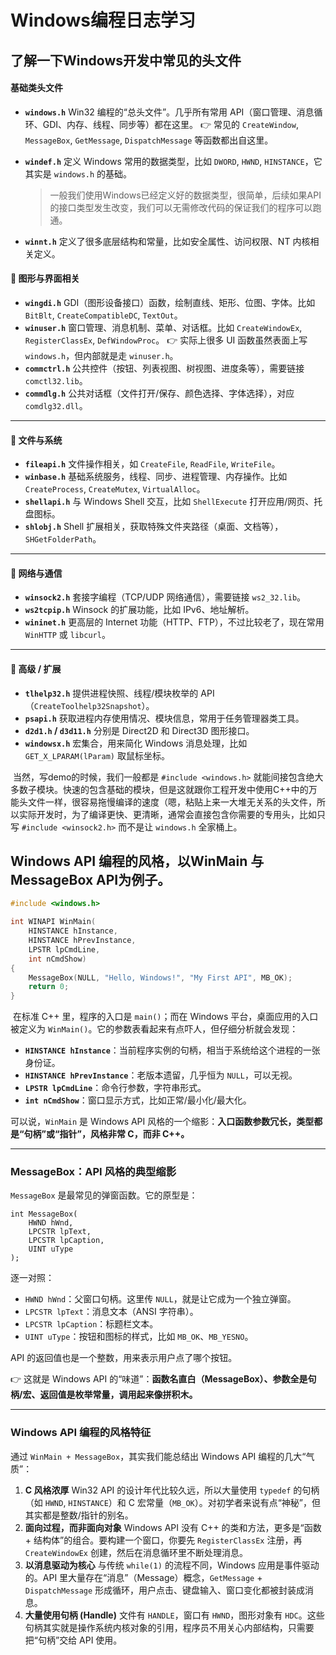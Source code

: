 # Windows编程日志学习

## 了解一下Windows开发中常见的头文件

#### 基础类头文件

- **`windows.h`**
   Win32 编程的“总头文件”。几乎所有常用 API（窗口管理、消息循环、GDI、内存、线程、同步等）都在这里。
   👉 常见的 `CreateWindow`, `MessageBox`, `GetMessage`, `DispatchMessage` 等函数都出自这里。

- **`windef.h`**
   定义 Windows 常用的数据类型，比如 `DWORD`, `HWND`, `HINSTANCE`，它其实是 `windows.h` 的基础。

  > 一般我们使用Windows已经定义好的数据类型，很简单，后续如果API的接口类型发生改变，我们可以无需修改代码的保证我们的程序可以跑通。

- **`winnt.h`**
   定义了很多底层结构和常量，比如安全属性、访问权限、NT 内核相关定义。

#### 🎨 图形与界面相关

- **`wingdi.h`**
   GDI（图形设备接口）函数，绘制直线、矩形、位图、字体。比如 `BitBlt`, `CreateCompatibleDC`, `TextOut`。
- **`winuser.h`**
   窗口管理、消息机制、菜单、对话框。比如 `CreateWindowEx`, `RegisterClassEx`, `DefWindowProc`。
   👉 实际上很多 UI 函数虽然表面上写 `windows.h`，但内部就是走 `winuser.h`。
- **`commctrl.h`**
   公共控件（按钮、列表视图、树视图、进度条等），需要链接 `comctl32.lib`。
- **`commdlg.h`**
   公共对话框（文件打开/保存、颜色选择、字体选择），对应 `comdlg32.dll`。

------

#### 📂 文件与系统

- **`fileapi.h`**
   文件操作相关，如 `CreateFile`, `ReadFile`, `WriteFile`。
- **`winbase.h`**
   基础系统服务，线程、同步、进程管理、内存操作。比如 `CreateProcess`, `CreateMutex`, `VirtualAlloc`。
- **`shellapi.h`**
   与 Windows Shell 交互，比如 `ShellExecute` 打开应用/网页、托盘图标。
- **`shlobj.h`**
   Shell 扩展相关，获取特殊文件夹路径（桌面、文档等），`SHGetFolderPath`。

------

#### 📡 网络与通信

- **`winsock2.h`**
   套接字编程（TCP/UDP 网络通信），需要链接 `ws2_32.lib`。
- **`ws2tcpip.h`**
   Winsock 的扩展功能，比如 IPv6、地址解析。
- **`wininet.h`**
   更高层的 Internet 功能（HTTP、FTP），不过比较老了，现在常用 `WinHTTP` 或 `libcurl`。

------

#### 🔧 高级 / 扩展

- **`tlhelp32.h`**
   提供进程快照、线程/模块枚举的 API（`CreateToolhelp32Snapshot`）。
- **`psapi.h`**
   获取进程内存使用情况、模块信息，常用于任务管理器类工具。
- **`d2d1.h` / `d3d11.h`**
   分别是 Direct2D 和 Direct3D 图形接口。
- **`windowsx.h`**
   宏集合，用来简化 Windows 消息处理，比如 `GET_X_LPARAM(lParam)` 取鼠标坐标。

​	当然，写demo的时候，我们一般都是 `#include <windows.h>` 就能间接包含绝大多数子模块。快速的包含基础的模块，但是这就跟你工程开发中使用C++中的万能头文件一样，很容易拖慢编译的速度（嗯，粘贴上来一大堆无关系的头文件，所以实际开发时，为了编译更快、更清晰，通常会直接包含你需要的专用头，比如只写 `#include <winsock2.h>` 而不是让 `windows.h` 全家桶上。

## Windows API 编程的风格，以WinMain 与 MessageBox API为例子。

```c
#include <windows.h>

int WINAPI WinMain(
    HINSTANCE hInstance,
    HINSTANCE hPrevInstance,
    LPSTR lpCmdLine,
    int nCmdShow)
{
    MessageBox(NULL, "Hello, Windows!", "My First API", MB_OK);
    return 0;
}
```

​	在标准 C++ 里，程序的入口是 `main()`；而在 Windows 平台，桌面应用的入口被定义为 `WinMain()`。它的参数表看起来有点吓人，但仔细分析就会发现：

- **`HINSTANCE hInstance`**：当前程序实例的句柄，相当于系统给这个进程的一张身份证。
- **`HINSTANCE hPrevInstance`**：老版本遗留，几乎恒为 `NULL`，可以无视。
- **`LPSTR lpCmdLine`**：命令行参数，字符串形式。
- **`int nCmdShow`**：窗口显示方式，比如正常/最小化/最大化。

可以说，`WinMain` 是 Windows API 风格的一个缩影：**入口函数参数冗长，类型都是“句柄”或“指针”，风格非常 C，而非 C++。**

------

### MessageBox：API 风格的典型缩影

`MessageBox` 是最常见的弹窗函数。它的原型是：

```
int MessageBox(
    HWND hWnd,
    LPCSTR lpText,
    LPCSTR lpCaption,
    UINT uType
);
```

逐一对照：

- `HWND hWnd`：父窗口句柄。这里传 `NULL`，就是让它成为一个独立弹窗。
- `LPCSTR lpText`：消息文本（ANSI 字符串）。
- `LPCSTR lpCaption`：标题栏文本。
- `UINT uType`：按钮和图标的样式，比如 `MB_OK`、`MB_YESNO`。

API 的返回值也是一个整数，用来表示用户点了哪个按钮。

👉 这就是 Windows API 的“味道”：**函数名直白（MessageBox）、参数全是句柄/宏、返回值是枚举常量，调用起来像拼积木。**

------

### Windows API 编程的风格特征

通过 `WinMain + MessageBox`，其实我们能总结出 Windows API 编程的几大“气质”：

1. **C 风格浓厚**
    Win32 API 的设计年代比较久远，所以大量使用 `typedef` 的句柄（如 `HWND`, `HINSTANCE`）和 C 宏常量（`MB_OK`）。对初学者来说有点“神秘”，但其实都是整数/指针的别名。
2. **面向过程，而非面向对象**
    Windows API 没有 C++ 的类和方法，更多是“函数 + 结构体”的组合。要构建一个窗口，你要先 `RegisterClassEx` 注册，再 `CreateWindowEx` 创建，然后在消息循环里不断处理消息。
3. **以消息驱动为核心**
    与传统 `while(1)` 的流程不同，Windows 应用是事件驱动的。API 里大量存在“消息”（Message）概念，`GetMessage` + `DispatchMessage` 形成循环，用户点击、键盘输入、窗口变化都被封装成消息。
4. **大量使用句柄 (Handle)**
    文件有 `HANDLE`，窗口有 `HWND`，图形对象有 `HDC`。这些句柄其实就是操作系统内核对象的引用，程序员不用关心内部结构，只需要把“句柄”交给 API 使用。